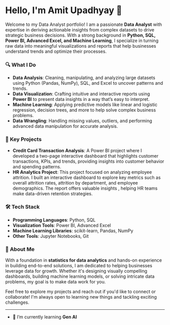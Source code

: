 # Hello, I'm Amit Upadhyay 👋 

Welcome to my Data Analyst portfolio! I am a passionate **Data Analyst** with expertise in deriving actionable insights from complex datasets to 
drive strategic business decisions. With a strong background in **Python, SQL, Power BI, Advanced Excel, and Machine Learning**, 
I specialize in turning raw data into meaningful visualizations and reports that help businesses understand trends and optimize their processes.

### 🔍 **What I Do**
- **Data Analysis**: Cleaning, manipulating, and analyzing large datasets using Python (Pandas, NumPy), SQL, and Excel to uncover patterns and trends.
- **Data Visualization**: Crafting intuitive and interactive reports using **Power BI** to present data insights in a way that’s easy to interpret.
- **Machine Learning**: Applying predictive models like linear and logistic regression, decision trees, and more to help solve complex business problems.
- **Data Wrangling**: Handling missing values, outliers, and performing advanced data manipulation for accurate analysis.

### 🌟 **Key Projects**
- **Credit Card Transaction Analysis**: A Power BI project where I developed a two-page interactive dashboard that highlights customer transactions,
  KPIs, and trends, providing insights into customer behavior and spending patterns.
- **HR Analytics Project**: This project focused on analyzing employee attrition. I built an interactive dashboard to explore key metrics such as
  overall attrition rates, attrition by department, and employee demographics. The report offers valuable insights ,
  helping HR teams make data-driven retention strategies.


### 🛠 **Tech Stack**
- **Programming Languages**: Python, SQL
- **Visualization Tools**: Power BI, Advanced Excel
- **Machine Learning Libraries**: scikit-learn, Pandas, NumPy
- **Other Tools**: Jupyter Notebooks, Git

### 🚀 **About Me**
With a foundation in **statistics for data analytics** and hands-on experience in building end-to-end solutions, I am dedicated to helping 
businesses leverage data for growth. Whether it's designing visually compelling dashboards, building machine learning models, or solving intricate
data problems, my goal is to make data work for you.

Feel free to explore my projects and reach out if you'd like to connect or collaborate! I'm always open to learning new things and tackling exciting challenges.

---
- 🌱 I’m currently learning **Gen AI**


<!---
AmitUpadhyay007/AmitUpadhyay007 is a ✨ special ✨ repository because its `README.md` (this file) appears on your GitHub profile.
You can click the Preview link to take a look at your changes.
--->

